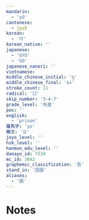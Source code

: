 ```yaml
---
mandarin:
  - 'yǔ'
cantonese:
  - jyu5
korean:
  - '어'
korean_native: ''
japanese:
  - 'GYO'
  - 'GO'
japanese_nanori: ''
vietnamese:
middle_chinese_initial: 'ŋ'
middle_chinese_final: 'ɨʌ'
stroke_count: 11
radical: '囗'
skip_number: '3-4-7'
grade_level: '先進'
pos: ''
english:
  - 'prison'
羅馬字: 'yo'
韓文: '요'
joyo_level: ''
hsk_level: ''
hanmun_edu_level: ''
danayo_id: 7520
mc_id: 3042
graphemic_classification: '吾'
stand_in: '囹圄'
aliases:
  - '圉'
---
```


# Notes
